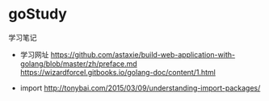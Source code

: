 # goStudy 
学习笔记

+ 学习网址 
https://github.com/astaxie/build-web-application-with-golang/blob/master/zh/preface.md  
https://wizardforcel.gitbooks.io/golang-doc/content/1.html

+ import
http://tonybai.com/2015/03/09/understanding-import-packages/
